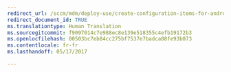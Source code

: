 ```yaml
---
redirect_url: /sccm/mdm/deploy-use/create-configuration-items-for-android-and-samsung-knox-devices-managed-without-the-client
redirect_document_id: TRUE
ms.translationtype: Human Translation
ms.sourcegitcommit: f9097014c7e988ec8e139e518355c4efb19172b3
ms.openlocfilehash: 00503bc7eb84cc275bf7537e7badca08fe93b073
ms.contentlocale: fr-fr
ms.lasthandoff: 05/17/2017

---
```


